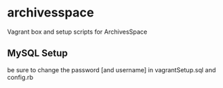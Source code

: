# archivesspace
Vagrant box and setup scripts for ArchivesSpace

## MySQL Setup

be sure to change the password [and username] in vagrantSetup.sql and config.rb